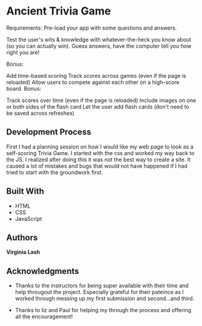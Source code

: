 # Ancient Trivia Game 

Requirements: Pre-load your app with some questions and answers.

Test the user's wits & knowledge with whatever-the-heck you know about (so you can actually win). Guess answers, have the computer tell you how right you are!

Bonus:

Add time-based scoring
Track scores across games (even if the page is reloaded)
Allow users to compete against each other on a high-score board.
Bonus:

Track scores over time (even if the page is reloaded)
Include images on one or both sides of the flash card
Let the user add flash cards (don't need to be saved across refreshes)

## Development Process

First I had a planning session on how I would like my web page to look as a self-scoring Trivia Game. I started with the css and worked my way back to the JS. I realized after doing this it was not the best way to create a site. It caused a lot of mistakes and bugs that would not have happened if I had tried to start with the groundwork first. 

## Built With

* HTML
* CSS
* JavaScript


## Authors

 **Virginia Lash** 


## Acknowledgments

* Thanks to the instructors for being super available with their time and help througout the project. Especially grateful for their pateince as I worked through messing up my first submission and second...and third.

* Thanks to liz and Paul for helping my through the process and offering all the encouragement! 




